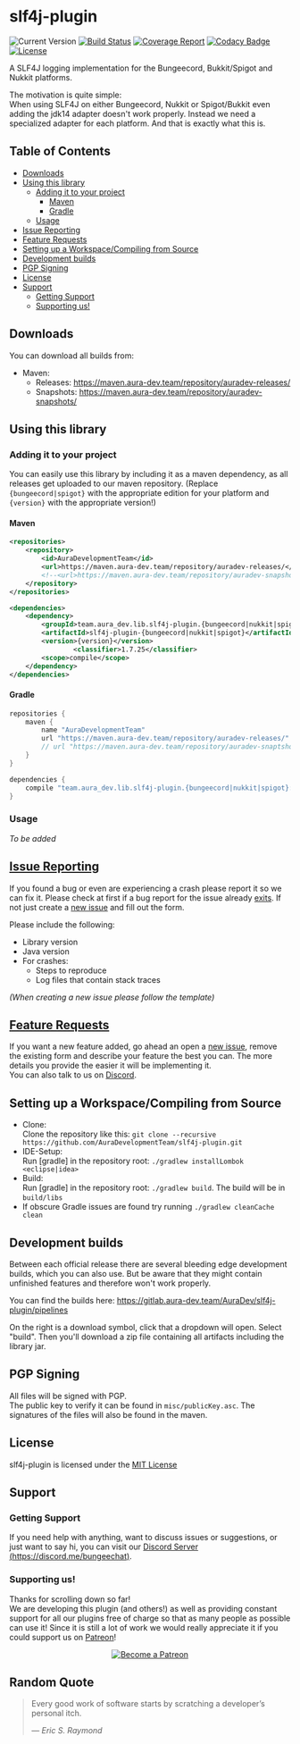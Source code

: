 # slf4j-plugin

![Current Version](https://badge.fury.io/gh/AuraDevelopmentTeam%2Fslf4j-plugin.svg)
[![Build Status](https://gitlab.aura-dev.team/AuraDev/slf4j-plugin/badges/master/build.svg)](https://gitlab.aura-dev.team/AuraDev/slf4j-plugin/pipelines)
[![Coverage Report](https://gitlab.aura-dev.team/AuraDev/slf4j-plugin/badges/master/coverage.svg)](https://gitlab.aura-dev.team/AuraDev/slf4j-plugin/pipelines)
[![Codacy Badge](https://api.codacy.com/project/badge/Grade/95e8a2fe7c7f47fd8b12462012c4135e)](https://www.codacy.com/manual/AuraDevelopmentTeam/slf4j-plugin?utm_source=github.com&amp;utm_medium=referral&amp;utm_content=AuraDevelopmentTeam/slf4j-plugin&amp;utm_campaign=Badge_Grade)
[![License](https://img.shields.io/github/license/AuraDevelopmentTeam/slf4j-plugin.svg)](https://github.com/AuraDevelopmentTeam/slf4j-plugin/blob/master/LICENSE)

A SLF4J logging implementation for the Bungeecord, Bukkit/Spigot and Nukkit platforms.

The motivation is quite simple:  
When using SLF4J on either Bungeecord, Nukkit or Spigot/Bukkit even adding the jdk14 adapter doesn't work properly. Instead we need a specialized adapter for
each platform. And that is exactly what this is.

## Table of Contents

- [Downloads](#downloads)
- [Using this library](#using-this-library)
	- [Adding it to your project](#adding-it-to-your-project)
		- [Maven](#maven)
		- [Gradle](#gradle)
	- [Usage](#usage)
- [Issue Reporting](#issue-reporting)
- [Feature Requests](#feature-requests)
- [Setting up a Workspace/Compiling from Source](#setting-up-a-workspacecompiling-from-source)
- [Development builds](#development-builds)
- [PGP Signing](#pgp-signing)
- [License](#license)
- [Support](#support)
	- [Getting Support](#getting-support)
	- [Supporting us!](#supporting-us)

## Downloads

You can download all builds from:

- Maven:
  - Releases: https://maven.aura-dev.team/repository/auradev-releases/
  - Snapshots: https://maven.aura-dev.team/repository/auradev-snapshots/

## Using this library

### Adding it to your project

You can easily use this library by including it as a maven dependency, as all releases get uploaded to our maven repository. (Replace `{bungeecord|spigot}` with
the appropriate edition for your platform and `{version}` with the appropriate version!)

#### Maven

```xml
<repositories>
    <repository>
        <id>AuraDevelopmentTeam</id>
        <url>https://maven.aura-dev.team/repository/auradev-releases/</url>
        <!--<url>https://maven.aura-dev.team/repository/auradev-snapshots/</url>-->
    </repository>
</repositories>

<dependencies>
    <dependency>
        <groupId>team.aura_dev.lib.slf4j-plugin.{bungeecord|nukkit|spigot}</groupId>
        <artifactId>slf4j-plugin-{bungeecord|nukkit|spigot}</artifactId>
        <version>{version}</version>
				<classifier>1.7.25</classifier>
        <scope>compile</scope>
    </dependency>
</dependencies>
```

#### Gradle

```gradle
repositories {
    maven {
        name "AuraDevelopmentTeam"
        url "https://maven.aura-dev.team/repository/auradev-releases/"
        // url "https://maven.aura-dev.team/repository/auradev-snaptshots/"
    }
}

dependencies {
    compile "team.aura_dev.lib.slf4j-plugin.{bungeecord|nukkit|spigot}:slf4j-plugin-{bungeecord|nukkit|spigot}:{version}:1.7.25"
}
```

### Usage

*To be added*

## [Issue Reporting](https://github.com/AuraDevelopmentTeam/slf4j-plugin/issues)

If you found a bug or even are experiencing a crash please report it so we can fix it. Please check at first if a bug report for the issue already
[exits](https://github.com/AuraDevelopmentTeam/slf4j-plugin/issues). If not just create a
[new issue](https://github.com/AuraDevelopmentTeam/slf4j-plugin/issues/new) and fill out the form.

Please include the following:

* Library version
* Java version
* For crashes:
  * Steps to reproduce
  * Log files that contain stack traces

*(When creating a new issue please follow the template)*

## [Feature Requests](https://github.com/AuraDevelopmentTeam/slf4j-plugin/issues)

If you want a new feature added, go ahead an open a [new issue](https://github.com/AuraDevelopmentTeam/slf4j-plugin/issues/new), remove the existing form and
describe your feature the best you can. The more details you provide the easier it will be implementing it.  
You can also talk to us on [Discord](https://discord.me/bungeechat).

## Setting up a Workspace/Compiling from Source

* Clone:  
  Clone the repository like this: `git clone --recursive https://github.com/AuraDevelopmentTeam/slf4j-plugin.git`
* IDE-Setup:  
  Run [gradle] in the repository root: `./gradlew installLombok <eclipse|idea>`
* Build:  
  Run [gradle] in the repository root: `./gradlew build`. The build will be in `build/libs`
* If obscure Gradle issues are found try running `./gradlew cleanCache clean`

## Development builds

Between each official release there are several bleeding edge development builds, which you can also use. But be aware that they might contain unfinished
features and therefore won't work properly.

You can find the builds here: https://gitlab.aura-dev.team/AuraDev/slf4j-plugin/pipelines

On the right is a download symbol, click that a dropdown will open. Select "build". Then you'll download a zip file containing all artifacts including the
library jar.

## PGP Signing

All files will be signed with PGP.  
The public key to verify it can be found in `misc/publicKey.asc`. The signatures of the files will also be found in the maven.

## License

slf4j-plugin is licensed under the [MIT License](https://opensource.org/licenses/MIT)

## Support

### Getting Support

If you need help with anything, want to discuss issues or suggestions, or just want to say hi, you can visit our
[Discord Server (https://discord.me/bungeechat)](https://discord.me/bungeechat).

### Supporting us!

Thanks for scrolling down so far!  
We are developing this plugin (and others!) as well as providing constant support for all our plugins free of charge so that as many people as possible can use
it! Since it is still a lot of work we would really appreciate it if you could support us on [Patreon](https://www.patreon.com/AuraDev)!

<p align="center"><a href="https://www.patreon.com/bePatron?u=6416598"><img alt="Become a Patreon" src="https://c5.patreon.com/external/logo/become_a_patron_button.png"></a></p>

## Random Quote

> Every good work of software starts by scratching a developer’s personal itch.
>
> — <cite>Eric S. Raymond</cite>
